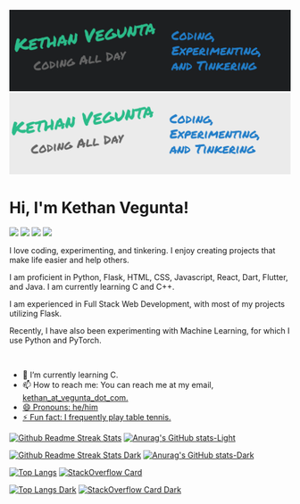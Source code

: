 ![Header](./header-dark.png#gh-dark-mode-only)
![Header](./header-light.png#gh-light-mode-only)

# Hi, I'm Kethan Vegunta!

![](https://komarev.com/ghpvc/?username=kethan1&color=blue) 
![](https://img.shields.io/badge/OS-Windows&nbsp;11-informational?style=flat&logo=windows11&logoColor=blue&color=0C7DBE)
![](https://img.shields.io/badge/Editor-VS&nbsp;Code-informational?style=flat&logo=visual-studio-code&logoColor=blue&color=0C7DBE)
![](https://img.shields.io/badge/Shell-Windows&nbsp;Terminal-informational?style=flat&logo=windows-terminal&logoColor=blue&color=0C7DBE)

I love coding, experimenting, and tinkering. I enjoy creating projects that make life easier and help others.

I am proficient in Python, Flask, HTML, CSS, Javascript, React, Dart, Flutter, and Java. I am currently learning C and C++.

I am experienced in Full Stack Web Development, with most of my projects utilizing Flask.

Recently, I have also been experimenting with Machine Learning, for which I use Python and PyTorch. 

<!--
**kethan1/kethan1** is a ✨ _special_ ✨ repository because its `README.md` (this file) appears on your GitHub profile.

Here are some ideas to get you started:

- 🔭 I’m currently working on ...
- 🌱 I’m currently learning ...
- 👯 I’m looking to collaborate on ...
- 🤔 I’m looking for help with ...
- 💬 Ask me about ...
- 📫 How to reach me: ...
- 😄 Pronouns: ...
- ⚡ Fun fact: ...
-->
<br>

- 🌱 I’m currently learning C.
- 📫 How to reach me: You can reach me at my email, <a href="mailto:kethan@vegunta.com">kethan_at_vegunta_dot_com.
- 😄 Pronouns: he/him
- ⚡ Fun fact: I frequently play table tennis.

[![Github Readme Streak Stats](https://github-readme-streak-stats.herokuapp.com/?user=kethan1#gh-light-mode-only)](https://github-readme-streak-stats.herokuapp.com/?user=kethan1#gh-light-mode-only) [![Anurag's GitHub stats-Light](https://github-readme-stats.vercel.app/api?username=kethan1&show_icons=true&theme=default#gh-light-mode-only)](https://github.com/anuraghazra/github-readme-stats#gh-light-mode-only)

[![Github Readme Streak Stats Dark](https://github-readme-streak-stats.herokuapp.com/?user=kethan1&theme=dark#gh-dark-mode-only)](https://github.com/DenverCoder1/github-readme-streak-stats/#gh-dark-mode-only) [![Anurag's GitHub stats-Dark](https://github-readme-stats.vercel.app/api?username=kethan1&show_icons=true&theme=dark#gh-dark-mode-only)](https://github.com/anuraghazra/github-readme-stats#gh-dark-mode-only)

[![Top Langs](https://github-readme-stats.vercel.app/api/top-langs/?username=kethan1&layout=compact&theme=default#gh-light-mode-only)](https://github-readme-stats.vercel.app/api/top-langs/?username=kethan1&layout=compact&theme=default#gh-light-mode-only) [![StackOverflow Card](https://stackoverflow-card.vercel.app/?userID=13710015&theme=stackoverflow-light#gh-light-mode-only)](https://stackoverflow-card.vercel.app/?userID=13710015&theme=stackoverflow-light#gh-light-mode-only)

[![Top Langs Dark](https://github-readme-stats.vercel.app/api/top-langs/?username=kethan1&layout=compact&theme=dark#gh-dark-mode-only)](https://github-readme-stats.vercel.app/api/top-langs/?username=kethan1&layout=compact&theme=dark#gh-dark-mode-only) [![StackOverflow Card Dark](https://stackoverflow-card.vercel.app/?userID=13710015&theme=stackoverflow-dark#gh-dark-mode-only)](https://stackoverflow-card.vercel.app/?userID=13710015&theme=stackoverflow-dark#gh-dark-mode-only)
